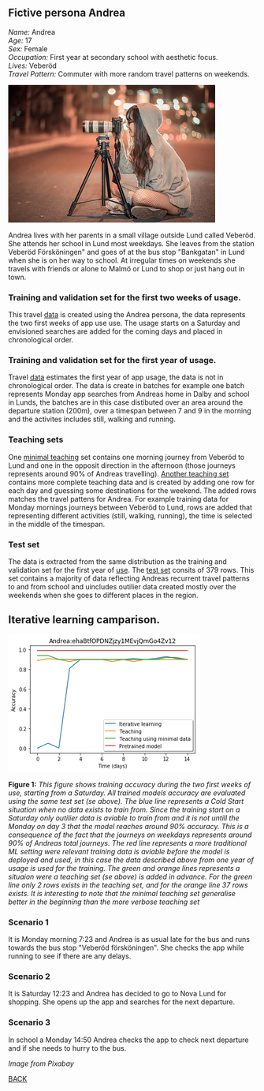 ## Fictive persona Andrea
_Name:_ Andrea<br/>
_Age:_ 17<br/>
_Sex:_ Female<br/>
_Occupation:_ First year at secondary school with aesthetic focus.<br/>
_Lives:_ Veberöd<br/>
_Travel Pattern:_ Commuter with more random travel patterns on weekends.

![Andrea](https://github.com/k3larra/commuter/raw/master/images/Andrea.jpg)

Andrea lives with her parents in a small village outside Lund called Veberöd. She attends her school in Lund most weekdays. She leaves from the station Veberöd Försköningen" and goes of at the bus stop "Bankgatan" in Lund when she is on her way to school. At irregular times on weekends she travels with friends or alone to Malmö or Lund to shop or just hang out in town.

### Training and validation set for the first two weeks of usage.
This travel [data](https://github.com/k3larra/commuter/blob/master/data/ehaBtfOPDNZjzy1MEvjQmGo4Zv12_start14days.csv) is created using the Andrea persona, the data represents the two first weeks of app use use. The usage starts on a Saturday and envisioned searches are added for the coming days and placed in chronological order.

### Training and validation set for the first year of usage.
Travel [data](https://github.com/k3larra/commuter/blob/master/data/ehaBtfOPDNZjzy1MEvjQmGo4Zv12_train_valid.csv) estimates the first year of app usage, the data is not in chronological order. The data is create in batches for example one batch represents Monday app searches from Andreas home in Dalby and school in Lunds, the batches are in this case distibuted over an area around the departure station (200m), over a timespan between 7 and 9 in the morning and the activites includes still, walking and running.

### Teaching sets
One [minimal teaching](https://github.com/k3larra/commuter/blob/master/data/ehaBtfOPDNZjzy1MEvjQmGo4Zv12_teaching_set_minimal.csv) set contains one morning journey from Veberöd to Lund and one in the opposit direction in the afternoon (those journeys represents around 90% of Andreas travelling). [Another teaching set](https://github.com/k3larra/commuter/blob/master/data/ehaBtfOPDNZjzy1MEvjQmGo4Zv12_teaching_set.csv) contains more complete teaching data and is created by adding one row for each day and guessing some destinations for the weekend. The added rows matches the travel pattens for Andrea. For example training data for Monday mornings journeys between Veberöd to Lund, rows are added that representing different activities (still, walking, running), the time is selected in the middle of the timespan.

### Test set
The data is extracted from the same distribution as the training and validation set for the first year of [use](https://github.com/k3larra/commuter/blob/master/data/ehaBtfOPDNZjzy1MEvjQmGo4Zv12_train_valid.csv). The [test set](https://github.com/k3larra/commuter/blob/master/data/ehaBtfOPDNZjzy1MEvjQmGo4Zv12_test.csv) consits of 379 rows. This set contains a majority of data reflecting Andreas recurrent travel patterns to and from school and uincludes outilier data created mostly over the weekends when she goes to different places in the region.

## Iterative learning camparison.
![Andrea](https://github.com/k3larra/commuter/raw/master/images/AndreaTraining.png)

**Figure 1:** *This figure shows training accuracy during the two first weeks of use, starting from a Saturday. All trained models accuracy are evaluated using the same test set (se above). The blue line represents a Cold Start situation when no data exists to train from. Since the training start on a Saturday only outilier data is aviable to train from and it is not untill the Monday on day 3 that the model reaches around 90% accuracy. This is a consequence of the fact that the journeys on weekdays represents around 90% of Andreas total journeys. The red line represents a more traditional ML setting were relevant training data is aviable before the model is deployed and used, in this case the data described above from one year of usage is used for the training. The green and orange lines represents a situaion were a teaching set (se above) is added in advance. For the green line only 2 rows exists in the teaching set, and for the orange line 37 rows exists. It is interesting to note that the minimal teaching set generalise better in the beginning than the more verbose teaching set*

### Scenario 1
It is Monday morning 7:23 and Andrea is as usual late for the bus and runs towards the bus stop "Veberöd försköningen". She checks the app while running to see if there are any delays.


### Scenario 2
It is Saturday 12:23 and Andrea has decided to go to Nova Lund for shopping. She opens up the app and searches for the next departure.


### Scenario 3
In school a Monday 14:50 Andrea checks the app to check next departure and if she needs to hurry to the bus.


<!-- ### Predictions for the scenarios (Not finalized) -->
<!-- * [Predictions after one week use](Andrea_week.ipynb)
* [Predictions after one month use](Andrea_month.ipynb)
* [Predictions after one year use](Andrea_year.ipynb) -->

*Image from Pixabay*

[BACK](README.md)
